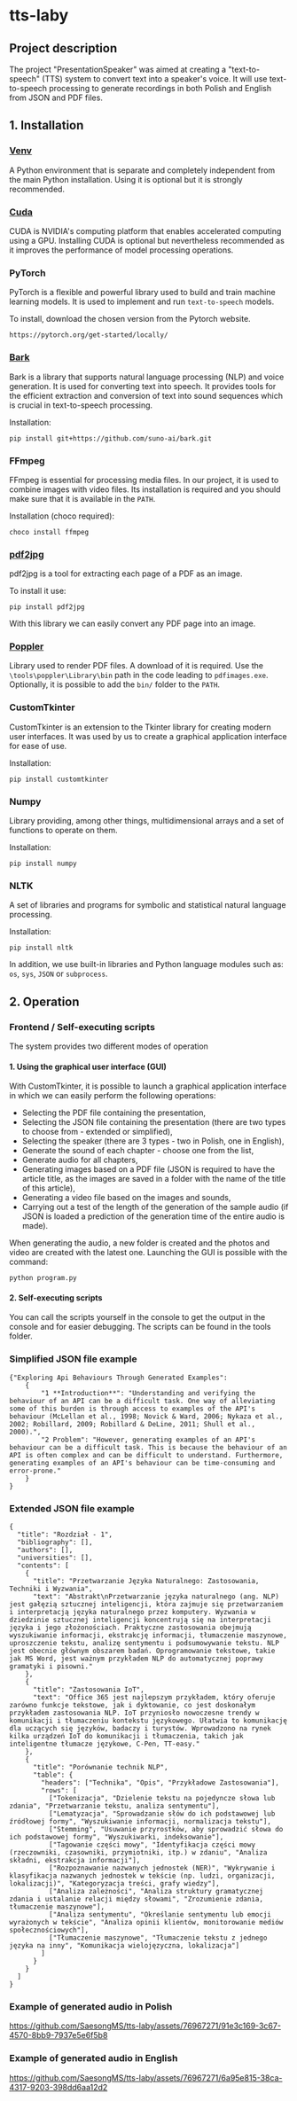 # tts-laby

## Project description
The project "PresentationSpeaker" was aimed at creating a "text-to-speech" (TTS) system to convert text into a speaker's voice. It will use text-to-speech processing to generate recordings in both Polish and English from JSON and PDF files.

## 1. Installation
### [Venv](https://code.visualstudio.com/docs/python/python-tutorial)
A Python environment that is separate and completely independent from the main Python installation. Using it is optional but it is strongly recommended.

### [Cuda](https://developer.nvidia.com/cuda-downloads)
CUDA is NVIDIA's computing platform that enables accelerated computing using a GPU. Installing CUDA is optional but nevertheless recommended as it improves the performance of model processing operations.

### PyTorch
PyTorch is a flexible and powerful library used to build and train machine learning models. It is used to implement and run `text-to-speech` models. 

To install, download the chosen version from the Pytorch website.
```
https://pytorch.org/get-started/locally/
```
### [Bark](https://github.com/suno-ai/bark)
Bark is a library that supports natural language processing (NLP) and voice generation. It is used for converting text into speech. It provides tools for the efficient extraction and conversion of text into sound sequences which is crucial in text-to-speech processing. 

Installation:
```
pip install git+https://github.com/suno-ai/bark.git
```

### FFmpeg
FFmpeg is essential for processing media files. In our project, it is used to combine images with video files. Its installation is required and you should make sure that it is available in the `PATH`.

Installation (choco required):
```
choco install ffmpeg
```

### [pdf2jpg](https://github.com/Belval/pdf2image)
pdf2jpg is a tool for extracting each page of a PDF as an image. 

To install it use:
```
pip install pdf2jpg
```
With this library we can easily convert any PDF page into an image. 

### [Poppler](https://github.com/oschwartz10612/poppler-windows/releases/)
Library used to render PDF files. A download of it is required. Use the `\tools\poppler\Library\bin` path in the code leading to `pdfimages.exe`. Optionally, it is possible to add the `bin/` folder to the `PATH`.

### CustomTkinter
CustomTkinter is an extension to the Tkinter library for creating modern user interfaces. It was used by us to create a graphical application interface for ease of use.

Installation:
```
pip install customtkinter
```

### Numpy
Library providing, among other things, multidimensional arrays and a set of functions to operate on them.

Installation:
```
pip install numpy
```

### NLTK
A set of libraries and programs for symbolic and statistical natural language processing. 

Installation:
```
pip install nltk
```

In addition, we use built-in libraries and Python language modules such as: `os`, `sys`, `JSON` or `subprocess`.

## 2. Operation
### Frontend / Self-executing scripts
The system provides two different modes of operation

#### 1. Using the graphical user interface (GUI)
With CustomTkinter, it is possible to launch a graphical application interface in which we can easily perform the following operations:
* Selecting the PDF file containing the presentation,
* Selecting the JSON file containing the presentation (there are two types to choose from - extended or simplified),
* Selecting the speaker (there are 3 types - two in Polish, one in English),
* Generate the sound of each chapter - choose one from the list,
* Generate audio for all chapters,
* Generating images based on a PDF file (JSON is required to have the article title, as the images are saved in a folder with the name of the title of this article),
* Generating a video file based on the images and sounds,
* Carrying out a test of the length of the generation of the sample audio (if JSON is loaded a prediction of the generation time of the entire audio is made).

When generating the audio, a new folder is created and the photos and video are created with the latest one.
Launching the GUI is possible with the command:
```
python program.py
```

#### 2. Self-executing scripts
You can call the scripts yourself in the console to get the output in the console and for easier debugging. The scripts can be found in the tools folder.
### Simplified JSON file example
```
{"Exploring Api Behaviours Through Generated Examples": 
    {
        "1 **Introduction**": "Understanding and verifying the behaviour of an API can be a difficult task. One way of alleviating some of this burden is through access to examples of the API's behaviour (McLellan et al., 1998; Novick & Ward, 2006; Nykaza et al., 2002; Robillard, 2009; Robillard & DeLine, 2011; Shull et al., 2000).",
        "2 Problem": "However, generating examples of an API's behaviour can be a difficult task. This is because the behaviour of an API is often complex and can be difficult to understand. Furthermore, generating examples of an API's behaviour can be time-consuming and error-prone."
    }
}
```
### Extended JSON file example
```
{
  "title": "Rozdział - 1",
  "bibliography": [],
  "authors": [],
  "universities": [],
  "contents": [
    {
      "title": "Przetwarzanie Języka Naturalnego: Zastosowania, Techniki i Wyzwania",
      "text": "Abstrakt\nPrzetwarzanie języka naturalnego (ang. NLP) jest gałęzią sztucznej inteligencji, która zajmuje się przetwarzaniem i interpretacją języka naturalnego przez komputery. Wyzwania w dziedzinie sztucznej inteligencji koncentrują się na interpretacji języka i jego złożonościach. Praktyczne zastosowania obejmują wyszukiwanie informacji, ekstrakcję informacji, tłumaczenie maszynowe, uproszczenie tekstu, analizę sentymentu i podsumowywanie tekstu. NLP jest obecnie głównym obszarem badań. Oprogramowanie tekstowe, takie jak MS Word, jest ważnym przykładem NLP do automatycznej poprawy gramatyki i pisowni."
    },
    {
      "title": "Zastosowania IoT",
      "text": "Office 365 jest najlepszym przykładem, który oferuje zarówno funkcje tekstowe, jak i dyktowanie, co jest doskonałym przykładem zastosowania NLP. IoT przyniosło nowoczesne trendy w komunikacji i tłumaczeniu kontekstu językowego. Ułatwia to komunikację dla uczących się języków, badaczy i turystów. Wprowadzono na rynek kilka urządzeń IoT do komunikacji i tłumaczenia, takich jak inteligentne tłumacze językowe, C-Pen, TT-easy."
    },
    {
      "title": "Porównanie technik NLP",
      "table": {
        "headers": ["Technika", "Opis", "Przykładowe Zastosowania"],
        "rows": [
          ["Tokenizacja", "Dzielenie tekstu na pojedyncze słowa lub zdania", "Przetwarzanie tekstu, analiza sentymentu"],
          ["Lematyzacja", "Sprowadzanie słów do ich podstawowej lub źródłowej formy", "Wyszukiwanie informacji, normalizacja tekstu"],
          ["Stemming", "Usuwanie przyrostków, aby sprowadzić słowa do ich podstawowej formy", "Wyszukiwarki, indeksowanie"],
          ["Tagowanie części mowy", "Identyfikacja części mowy (rzeczowniki, czasowniki, przymiotniki, itp.) w zdaniu", "Analiza składni, ekstrakcja informacji"],
          ["Rozpoznawanie nazwanych jednostek (NER)", "Wykrywanie i klasyfikacja nazwanych jednostek w tekście (np. ludzi, organizacji, lokalizacji)", "Kategoryzacja treści, grafy wiedzy"],
          ["Analiza zależności", "Analiza struktury gramatycznej zdania i ustalanie relacji między słowami", "Zrozumienie zdania, tłumaczenie maszynowe"],
          ["Analiza sentymentu", "Określanie sentymentu lub emocji wyrażonych w tekście", "Analiza opinii klientów, monitorowanie mediów społecznościowych"],
          ["Tłumaczenie maszynowe", "Tłumaczenie tekstu z jednego języka na inny", "Komunikacja wielojęzyczna, lokalizacja"]
        ]
      }
    }
  ]
}
```
### Example of generated audio in Polish
https://github.com/SaesongMS/tts-laby/assets/76967271/91e3c169-3c67-4570-8bb9-7937e5e6f5b8

### Example of generated audio in English
https://github.com/SaesongMS/tts-laby/assets/76967271/6a95e815-38ca-4317-9203-398dd6aa12d2

